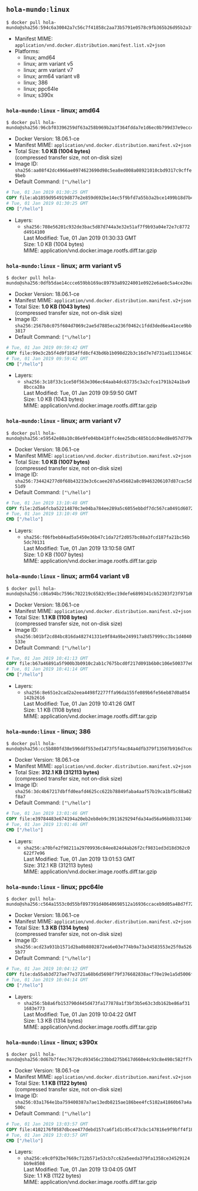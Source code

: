 ## `hola-mundo:linux`

```console
$ docker pull hola-mundo@sha256:594c6a30042a7c56c7f41858c2aa73b5791e0578c9fb365b26d95b2a3f9fa09f
```

-	Manifest MIME: `application/vnd.docker.distribution.manifest.list.v2+json`
-	Platforms:
	-	linux; amd64
	-	linux; arm variant v5
	-	linux; arm variant v7
	-	linux; arm64 variant v8
	-	linux; 386
	-	linux; ppc64le
	-	linux; s390x

### `hola-mundo:linux` - linux; amd64

```console
$ docker pull hola-mundo@sha256:96cbf03396259df63a258b969b2a3f364fdda7e1d6ec0b799d37e9ecc4e04b19
```

-	Docker Version: 18.06.1-ce
-	Manifest MIME: `application/vnd.docker.distribution.manifest.v2+json`
-	Total Size: **1.0 KB (1004 bytes)**  
	(compressed transfer size, not on-disk size)
-	Image ID: `sha256:aa08f42dc4966ae0974623690d98c5ea8ed008a08921010cbd9317c9cffe9beb`
-	Default Command: `["\/hello"]`

```dockerfile
# Tue, 01 Jan 2019 01:30:25 GMT
COPY file:ab1859d954919d877e2e859d692be14ec5f9bfd7a55b3a2bce1499b18d7b436e in / 
# Tue, 01 Jan 2019 01:30:25 GMT
CMD ["/hello"]
```

-	Layers:
	-	`sha256:708e56201c932de3bac5d87d744a3e32e51af7f9b93a04e72e7c8772d4914100`  
		Last Modified: Tue, 01 Jan 2019 01:30:33 GMT  
		Size: 1.0 KB (1004 bytes)  
		MIME: application/vnd.docker.image.rootfs.diff.tar.gzip

### `hola-mundo:linux` - linux; arm variant v5

```console
$ docker pull hola-mundo@sha256:0dfb5dae14ccce659bb169ac89793a89224001e0922e6ae8c5a4ce20ea575d40
```

-	Docker Version: 18.06.1-ce
-	Manifest MIME: `application/vnd.docker.distribution.manifest.v2+json`
-	Total Size: **1.0 KB (1043 bytes)**  
	(compressed transfer size, not on-disk size)
-	Image ID: `sha256:2567b8c075f604d7069c2ae5d7885eca236f0462c1fdd3ded6ea41ece9bb3817`
-	Default Command: `["\/hello"]`

```dockerfile
# Tue, 01 Jan 2019 09:59:42 GMT
COPY file:99e3c2b5f4d9f1854ffd8cf43bd6b1b098d22b3c16d7e7d731ad113346141182 in / 
# Tue, 01 Jan 2019 09:59:42 GMT
CMD ["/hello"]
```

-	Layers:
	-	`sha256:3c18f33c1ce50f563e306ec64aab4dc63735c3a2cfce1791b24a1ba98bcca28a`  
		Last Modified: Tue, 01 Jan 2019 09:59:50 GMT  
		Size: 1.0 KB (1043 bytes)  
		MIME: application/vnd.docker.image.rootfs.diff.tar.gzip

### `hola-mundo:linux` - linux; arm variant v7

```console
$ docker pull hola-mundo@sha256:e59542e80a10c86e9fe04bb418ffc4ee25dbc485b1dc04ed8e057d779ead5015
```

-	Docker Version: 18.06.1-ce
-	Manifest MIME: `application/vnd.docker.distribution.manifest.v2+json`
-	Total Size: **1.0 KB (1007 bytes)**  
	(compressed transfer size, not on-disk size)
-	Image ID: `sha256:734424277d0f68b43233e3c6caee207a545682a8c09463206107d87cac5d51d9`
-	Default Command: `["\/hello"]`

```dockerfile
# Tue, 01 Jan 2019 13:10:48 GMT
COPY file:2d5a6fcba52214870c3e04ba784ee289a5c6055ebbdf7dc567ca0491d60724a9 in / 
# Tue, 01 Jan 2019 13:10:49 GMT
CMD ["/hello"]
```

-	Layers:
	-	`sha256:f06fbeb84ad5a5450e36b47c1da72f2d057bc08a3fcd187fa21bc56b5dc70131`  
		Last Modified: Tue, 01 Jan 2019 13:10:58 GMT  
		Size: 1.0 KB (1007 bytes)  
		MIME: application/vnd.docker.image.rootfs.diff.tar.gzip

### `hola-mundo:linux` - linux; arm64 variant v8

```console
$ docker pull hola-mundo@sha256:c86a94bc7596c702219c6582c95ec19defe6899341cb52303f23f971d6388a49
```

-	Docker Version: 18.06.1-ce
-	Manifest MIME: `application/vnd.docker.distribution.manifest.v2+json`
-	Total Size: **1.1 KB (1108 bytes)**  
	(compressed transfer size, not on-disk size)
-	Image ID: `sha256:b01bf2cd84bc816da482741331e9f84a9be249917a8d57999cc3bc1d4040533e`
-	Default Command: `["\/hello"]`

```dockerfile
# Tue, 01 Jan 2019 10:41:13 GMT
COPY file:b67a46891a5f900b3b0910c2ab1c7675bcd0f217d091b6b0c106e500377e099f in / 
# Tue, 01 Jan 2019 10:41:14 GMT
CMD ["/hello"]
```

-	Layers:
	-	`sha256:8e651e2cad2a2eea4498f2277ffa96da155fe089b6fe56eb87d0a854142b2616`  
		Last Modified: Tue, 01 Jan 2019 10:41:26 GMT  
		Size: 1.1 KB (1108 bytes)  
		MIME: application/vnd.docker.image.rootfs.diff.tar.gzip

### `hola-mundo:linux` - linux; 386

```console
$ docker pull hola-mundo@sha256:cc5b880fd38e596ddf553ed1473f5f4ac84a4dfb379f13507b916d7cea7c37ab
```

-	Docker Version: 18.06.1-ce
-	Manifest MIME: `application/vnd.docker.distribution.manifest.v2+json`
-	Total Size: **312.1 KB (312113 bytes)**  
	(compressed transfer size, not on-disk size)
-	Image ID: `sha256:3dc4b67217dbffd0eafd4625cc622b78849faba4aaf57b19ca1bf5c88a62f8a7`
-	Default Command: `["\/hello"]`

```dockerfile
# Tue, 01 Jan 2019 13:01:46 GMT
COPY file:e39784483e674194a20eb2eb8eb9c3911629294fda34ad56a96b8b331346fede in / 
# Tue, 01 Jan 2019 13:01:46 GMT
CMD ["/hello"]
```

-	Layers:
	-	`sha256:a70bfe2f98211a29709936c84ee824d4ab26f2cf9831ed3d18d362c0622f7e96`  
		Last Modified: Tue, 01 Jan 2019 13:01:53 GMT  
		Size: 312.1 KB (312113 bytes)  
		MIME: application/vnd.docker.image.rootfs.diff.tar.gzip

### `hola-mundo:linux` - linux; ppc64le

```console
$ docker pull hola-mundo@sha256:c564a1553c0d55bf897391d40640698512a16936ccaceb9d05a48d7f7275cf92
```

-	Docker Version: 18.06.1-ce
-	Manifest MIME: `application/vnd.docker.distribution.manifest.v2+json`
-	Total Size: **1.3 KB (1314 bytes)**  
	(compressed transfer size, not on-disk size)
-	Image ID: `sha256:acd23a931b1571d2ba0b8802872ea6e03e774b9a73a34583553e25f0a5265b77`
-	Default Command: `["\/hello"]`

```dockerfile
# Tue, 01 Jan 2019 10:04:12 GMT
COPY file:da55ab3d727ae77e3721a68b6d5698f79f376682838acf70e19e1a5d5006f13e in / 
# Tue, 01 Jan 2019 10:04:14 GMT
CMD ["/hello"]
```

-	Layers:
	-	`sha256:5b8a6fb153790d445d473fa177878a1f3bf3b5e63c3db162be86af311683e773`  
		Last Modified: Tue, 01 Jan 2019 10:04:22 GMT  
		Size: 1.3 KB (1314 bytes)  
		MIME: application/vnd.docker.image.rootfs.diff.tar.gzip

### `hola-mundo:linux` - linux; s390x

```console
$ docker pull hola-mundo@sha256:0d67b7f4ec76729cd93456c23bbd275b617d660e4c93c8e498c582ff7eb9afee
```

-	Docker Version: 18.06.1-ce
-	Manifest MIME: `application/vnd.docker.distribution.manifest.v2+json`
-	Total Size: **1.1 KB (1122 bytes)**  
	(compressed transfer size, not on-disk size)
-	Image ID: `sha256:03a1764e1ba759400387a7ae13edb8215ae186bee4fc5102a41860b67a4a500c`
-	Default Command: `["\/hello"]`

```dockerfile
# Tue, 01 Jan 2019 13:03:57 GMT
COPY file:4102176f0587dbcee477debd157ca6f1d1c85c473cbc147816e9f9bff4f1884d in / 
# Tue, 01 Jan 2019 13:03:57 GMT
CMD ["/hello"]
```

-	Layers:
	-	`sha256:e9c0f92be7669c712b571e53cb7cc62a5eeda379fa1358ce34529124bb9e8508`  
		Last Modified: Tue, 01 Jan 2019 13:04:05 GMT  
		Size: 1.1 KB (1122 bytes)  
		MIME: application/vnd.docker.image.rootfs.diff.tar.gzip
